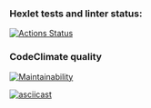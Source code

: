 ### Hexlet tests and linter status:
[![Actions Status](https://github.com/SergeyChalkov/python-project-lvl2/workflows/hexlet-check/badge.svg)](https://github.com/SergeyChalkov/python-project-lvl2/actions)

### CodeClimate quality
[![Maintainability](https://api.codeclimate.com/v1/badges/87a522617fb8c519ebfb/maintainability)](https://codeclimate.com/github/SergeyChalkov/python-project-lvl2/maintainability)

[![asciicast](https://asciinema.org/a/467030.svg)](https://asciinema.org/a/467030)

